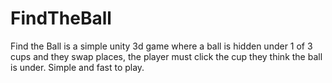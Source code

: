 # FindTheBall
Find the Ball is a simple unity 3d game where a ball is hidden under 1 of 3 cups and they swap places, the player must click the cup they think the ball is under. Simple and fast to play.
